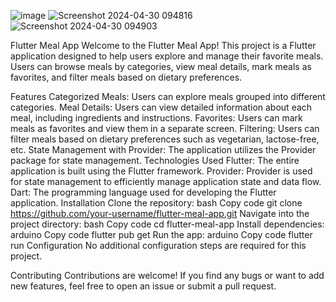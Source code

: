 ![image](https://github.com/MobinAssari/Meals-App-/assets/127838008/4d7c7aad-368d-4e90-a062-d924a9248aaa)
![Screenshot 2024-04-30 094816](https://github.com/MobinAssari/Meals-App-/assets/127838008/784bc4f7-ae15-4f8b-b821-7268129ccb3e)
![Screenshot 2024-04-30 094903](https://github.com/MobinAssari/Meals-App-/assets/127838008/9857f903-834f-49e7-87ad-e6405d64fd9c)

Flutter Meal App
Welcome to the Flutter Meal App! This project is a Flutter application designed to help users explore and manage their favorite meals. Users can browse meals by categories, view meal details, mark meals as favorites, and filter meals based on dietary preferences.

Features
Categorized Meals: Users can explore meals grouped into different categories.
Meal Details: Users can view detailed information about each meal, including ingredients and instructions.
Favorites: Users can mark meals as favorites and view them in a separate screen.
Filtering: Users can filter meals based on dietary preferences such as vegetarian, lactose-free, etc.
State Management with Provider: The application utilizes the Provider package for state management.
Technologies Used
Flutter: The entire application is built using the Flutter framework.
Provider: Provider is used for state management to efficiently manage application state and data flow.
Dart: The programming language used for developing the Flutter application.
Installation
Clone the repository:
bash
Copy code
git clone https://github.com/your-username/flutter-meal-app.git
Navigate into the project directory:
bash
Copy code
cd flutter-meal-app
Install dependencies:
arduino
Copy code
flutter pub get
Run the app:
arduino
Copy code
flutter run
Configuration
No additional configuration steps are required for this project.

Contributing
Contributions are welcome! If you find any bugs or want to add new features, feel free to open an issue or submit a pull request.
